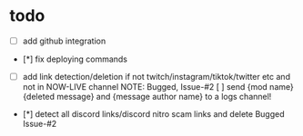 # todo
* [ ] add github integration
* [*] fix deploying commands
* [ ] add link detection/deletion if not twitch/instagram/tiktok/twitter etc and not in NOW-LIVE channel NOTE: Bugged, Issue-#2
    [ ] send {mod name} {deleted message} and {message author name} to a logs channel!
* [*] detect all discord links/discord nitro scam links and delete Bugged Issue-#2